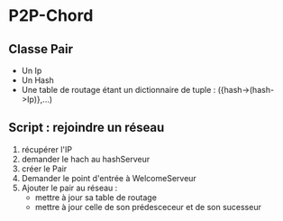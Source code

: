 # P2P-Chord

## Classe Pair

- Un Ip
- Un Hash
- Une table de routage étant un dictionnaire de tuple : ({hash->(hash->Ip)},...)

## Script : rejoindre un réseau

1. récupérer l'IP
2. demander le hach au hashServeur
3. créer le Pair
4. Demander le point d'entrée à WelcomeServeur
5. Ajouter le pair au réseau :
    - mettre à jour sa table de routage
    - mettre à jour celle de son prédesceceur et de son sucesseur
